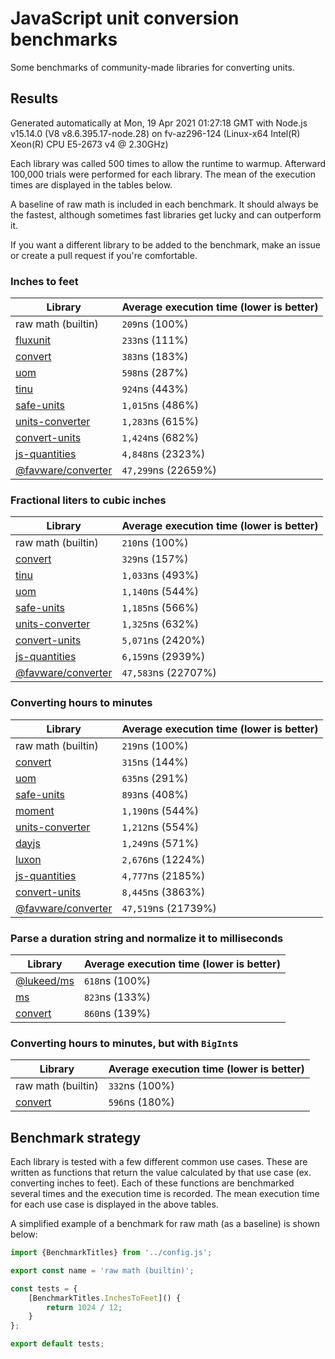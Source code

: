 # JavaScript unit conversion benchmarks

Some benchmarks of community-made libraries for converting units.

## Results

<!-- beginblock(results) -->

Generated automatically at Mon, 19 Apr 2021 01:27:18 GMT with Node.js v15.14.0 (V8 v8.6.395.17-node.28) on fv-az296-124 (Linux-x64 Intel(R) Xeon(R) CPU E5-2673 v4 @ 2.30GHz)

Each library was called 500 times to allow the runtime to warmup.
Afterward 100,000 trials were performed for each library.
The mean of the execution times are displayed in the tables below.

A baseline of raw math is included in each benchmark.
It should always be the fastest, although sometimes fast libraries get lucky and can outperform it.

If you want a different library to be added to the benchmark, make an issue or create a pull request if you're comfortable.

### Inches to feet

| Library                                                            | Average execution time (lower is better) |
| ------------------------------------------------------------------ | ---------------------------------------- |
| raw math (builtin)                                                 | `209`ns (100%)                           |
| [fluxunit](https://npmjs.com/package/fluxunit)                     | `233`ns (111%)                           |
| [convert](https://npmjs.com/package/convert)                       | `383`ns (183%)                           |
| [uom](https://npmjs.com/package/uom)                               | `598`ns (287%)                           |
| [tinu](https://npmjs.com/package/tinu)                             | `924`ns (443%)                           |
| [safe-units](https://npmjs.com/package/safe-units)                 | `1,015`ns (486%)                         |
| [units-converter](https://npmjs.com/package/units-converter)       | `1,283`ns (615%)                         |
| [convert-units](https://npmjs.com/package/convert-units)           | `1,424`ns (682%)                         |
| [js-quantities](https://npmjs.com/package/js-quantities)           | `4,848`ns (2323%)                        |
| [@favware/converter](https://npmjs.com/package/@favware/converter) | `47,299`ns (22659%)                      |

### Fractional liters to cubic inches

| Library                                                            | Average execution time (lower is better) |
| ------------------------------------------------------------------ | ---------------------------------------- |
| raw math (builtin)                                                 | `210`ns (100%)                           |
| [convert](https://npmjs.com/package/convert)                       | `329`ns (157%)                           |
| [tinu](https://npmjs.com/package/tinu)                             | `1,033`ns (493%)                         |
| [uom](https://npmjs.com/package/uom)                               | `1,140`ns (544%)                         |
| [safe-units](https://npmjs.com/package/safe-units)                 | `1,185`ns (566%)                         |
| [units-converter](https://npmjs.com/package/units-converter)       | `1,325`ns (632%)                         |
| [convert-units](https://npmjs.com/package/convert-units)           | `5,071`ns (2420%)                        |
| [js-quantities](https://npmjs.com/package/js-quantities)           | `6,159`ns (2939%)                        |
| [@favware/converter](https://npmjs.com/package/@favware/converter) | `47,583`ns (22707%)                      |

### Converting hours to minutes

| Library                                                            | Average execution time (lower is better) |
| ------------------------------------------------------------------ | ---------------------------------------- |
| raw math (builtin)                                                 | `219`ns (100%)                           |
| [convert](https://npmjs.com/package/convert)                       | `315`ns (144%)                           |
| [uom](https://npmjs.com/package/uom)                               | `635`ns (291%)                           |
| [safe-units](https://npmjs.com/package/safe-units)                 | `893`ns (408%)                           |
| [moment](https://npmjs.com/package/moment)                         | `1,190`ns (544%)                         |
| [units-converter](https://npmjs.com/package/units-converter)       | `1,212`ns (554%)                         |
| [dayjs](https://npmjs.com/package/dayjs)                           | `1,249`ns (571%)                         |
| [luxon](https://npmjs.com/package/luxon)                           | `2,676`ns (1224%)                        |
| [js-quantities](https://npmjs.com/package/js-quantities)           | `4,777`ns (2185%)                        |
| [convert-units](https://npmjs.com/package/convert-units)           | `8,445`ns (3863%)                        |
| [@favware/converter](https://npmjs.com/package/@favware/converter) | `47,519`ns (21739%)                      |

### Parse a duration string and normalize it to milliseconds

| Library                                            | Average execution time (lower is better) |
| -------------------------------------------------- | ---------------------------------------- |
| [@lukeed/ms](https://npmjs.com/package/@lukeed/ms) | `618`ns (100%)                           |
| [ms](https://npmjs.com/package/ms)                 | `823`ns (133%)                           |
| [convert](https://npmjs.com/package/convert)       | `860`ns (139%)                           |

### Converting hours to minutes, but with `BigInt`s

| Library                                      | Average execution time (lower is better) |
| -------------------------------------------- | ---------------------------------------- |
| raw math (builtin)                           | `332`ns (100%)                           |
| [convert](https://npmjs.com/package/convert) | `596`ns (180%)                           |

<!-- endblock(results) -->

## Benchmark strategy

Each library is tested with a few different common use cases.
These are written as functions that return the value calculated by that use case (ex. converting inches to feet).
Each of these functions are benchmarked several times and the execution time is recorded.
The mean execution time for each use case is displayed in the above tables.

A simplified example of a benchmark for raw math (as a baseline) is shown below:

```js
import {BenchmarkTitles} from '../config.js';

export const name = 'raw math (builtin)';

const tests = {
	[BenchmarkTitles.InchesToFeet]() {
		return 1024 / 12;
	}
};

export default tests;
```
